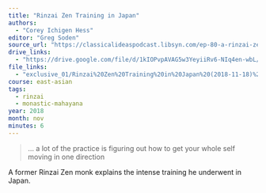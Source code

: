 ```yaml
---
title: "Rinzai Zen Training in Japan"
authors:
  - "Corey Ichigen Hess"
editor: "Greg Soden"
source_url: "https://classicalideaspodcast.libsyn.com/ep-80-a-rinzai-zen-life-in-japan-w-corey-ichigen-hess"
drive_links:
  - "https://drive.google.com/file/d/1kIOPvpAVAG5w3YeyiiRv6-NIq4en-wbL/view?usp=drivesdk"
file_links:
  - "exclusive_01/Rinzai%20Zen%20Training%20in%20Japan%20(2018-11-18)%20-%20Corey%20Ichigen%20Hess.mp3"
course: east-asian
tags:
  - rinzai
  - monastic-mahayana
year: 2018
month: nov
minutes: 6
---
```


> … a lot of the practice is figuring out how to get your whole self moving in one direction

A former Rinzai Zen monk explains the intense training he underwent in Japan.
